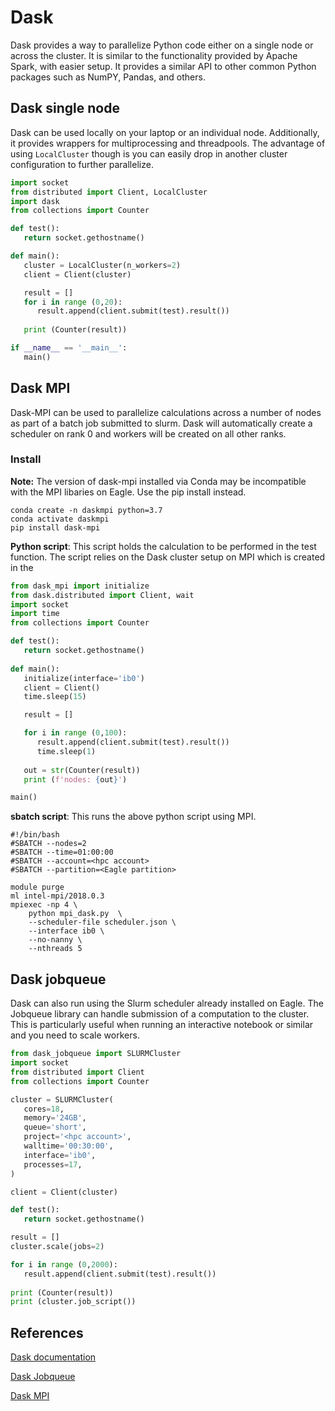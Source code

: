 # Dask
Dask provides a way to parallelize Python code either on a single node or across the cluster. It is similar to the functionality provided by Apache Spark, with easier setup. It provides a similar API to other common Python packages such as NumPY, Pandas, and others. 

## Dask single node
Dask can be used locally on your laptop or an individual node. Additionally, it provides wrappers for multiprocessing and threadpools. The advantage of using `LocalCluster` though is you can easily drop in another cluster configuration to further parallelize. 

```python
import socket
from distributed import Client, LocalCluster
import dask
from collections import Counter

def test():
   return socket.gethostname()

def main():
   cluster = LocalCluster(n_workers=2)
   client = Client(cluster)

   result = []
   for i in range (0,20):
      result.append(client.submit(test).result())
      
   print (Counter(result))

if __name__ == '__main__':
   main()
```

## Dask MPI
Dask-MPI can be used to parallelize calculations across a number of nodes as part of a batch job submitted to slurm. Dask will automatically create a scheduler on rank 0 and workers will be created on all other ranks. 

### Install
**Note:** The version of dask-mpi installed via Conda may be incompatible with the MPI libaries on Eagle. Use the pip install instead. 

```
conda create -n daskmpi python=3.7
conda activate daskmpi
pip install dask-mpi
```

**Python script**: This script holds the calculation to be performed in the test function. The script relies on the Dask cluster setup on MPI which is created in the 
```python
from dask_mpi import initialize
from dask.distributed import Client, wait
import socket
import time
from collections import Counter

def test():
   return socket.gethostname()
   
def main():
   initialize(interface='ib0')
   client = Client()
   time.sleep(15)

   result = []

   for i in range (0,100):
      result.append(client.submit(test).result())
      time.sleep(1)
      
   out = str(Counter(result))
   print (f'nodes: {out}')

main()
```
**sbatch script**: This runs the above python script using MPI.
```shell
#!/bin/bash 
#SBATCH --nodes=2
#SBATCH --time=01:00:00
#SBATCH --account=<hpc account>
#SBATCH --partition=<Eagle partition>

module purge
ml intel-mpi/2018.0.3 
mpiexec -np 4 \
    python mpi_dask.py  \
    --scheduler-file scheduler.json \
    --interface ib0 \
    --no-nanny \
    --nthreads 5
```

## Dask jobqueue
Dask can also run using the Slurm scheduler already installed on Eagle. The Jobqueue library can handle submission of a computation to the cluster. This is particularly useful when running an interactive notebook or similar and you need to scale workers. 

```python
from dask_jobqueue import SLURMCluster
import socket
from distributed import Client
from collections import Counter

cluster = SLURMCluster(
   cores=18,
   memory='24GB',
   queue='short',
   project='<hpc account>',
   walltime='00:30:00',
   interface='ib0',
   processes=17,
)

client = Client(cluster)

def test():
   return socket.gethostname()

result = []
cluster.scale(jobs=2)

for i in range (0,2000):
   result.append(client.submit(test).result())
   
print (Counter(result))
print (cluster.job_script())

```

## References
[Dask documentation](https://docs.dask.org/en/latest/)

[Dask Jobqueue](https://jobqueue.dask.org/en/latest/)

[Dask MPI](http://mpi.dask.org/en/latest/)